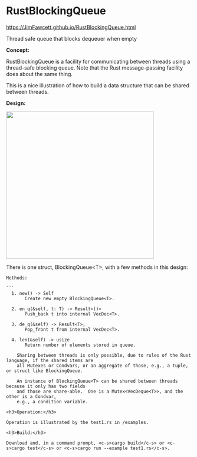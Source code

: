 # RustBlockingQueue

https://JimFawcett.github.io/RustBlockingQueue.html

Thread safe queue that blocks dequeuer when empty

__Concept:__

  RustBlockingQueue is a facility for communicating between threads using a thread-safe blocking queue.  Note that
  the Rust message-passing facility does about the same thing.

  This is a nice illustration of how to build a data structure that can be shared between threads.

__Design:__

  <img src="https://JimFawcett.github.io/Pictures/BlockingQDiagram.JPG" width="400" />
  
  There is one struct, BlockingQueue&lt;T&gt;, with a few methods in this design:
  
    Methods:
    
    ```
      1. new() -> Self
           Create new empty BlockingQueue<T>.
 
      2. en_q(&self, t: T) -> Result<()>
           Push_back t into internal VecDec<T>.
  
      3. de_q(&self) -> Result<T>;
           Pop_front t from internal VecDec<T>.

      4. len(&self) -> usize
           Return number of elements stored in queue.
```
    Sharing between threads is only possible, due to rules of the Rust language, if the shared items are 
    all Mutexes or Condvars, or an aggregate of those, e.g., a tuple, or struct like BlockingQueue.

    An instance of BlockingQueue<T> can be shared between threads because it only has two fields
    and those are share-able.  One is a Mutex<VecDeque<T>>, and the other is a Condvar,
    e.g., a condition variable.

<h3>Operation:</h3>

Operation is illustrated by the test1.rs in /examples.

<h3>Build:</h3>

Download and, in a command prompt, <c-s>cargo build</c-s> or <c-s>cargo test</c-s> or <c-s>cargo run --example test1.rs</c-s>.
